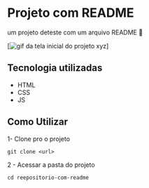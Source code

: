 # Projeto com README
um projeto deteste com um arquivo README 🚀

[<img src="tela.gif" alt="gif da tela inicial do projeto xyz">]

## Tecnologia utilizadas
- HTML
- CSS
- JS

## Como Utilizar

1- Clone pro o projeto
``` 
git clone <url>
```

2 - Acessar a pasta do projeto
```
cd reepositorio-com-readme
```